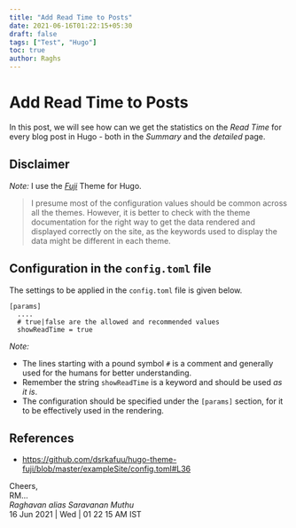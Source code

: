 ```yaml
---
title: "Add Read Time to Posts"
date: 2021-06-16T01:22:15+05:30
draft: false
tags: ["Test", "Hugo"]
toc: true
author: Raghs
---
```


# Add Read Time to Posts

In this post, we will see how can we get the statistics on the *Read Time* for every blog post in Hugo - both in the *Summary* and the *detailed* page.

<!--more-->

## Disclaimer

*Note:* I use the [*Fuji*](https://github.com/dsrkafuu/hugo-theme-fuji/) Theme for Hugo.

> I presume most of the configuration values should be common across all the themes. 
> However, it is better to check with the theme documentation for the right way to get the data 
> rendered and displayed correctly on the site, as the keywords used to display the data might be different in
> each theme. 

## Configuration in the `config.toml` file 

The settings to be applied in the `config.toml` file is given below.

```
[params]  
  ....
  # true|false are the allowed and recommended values
  showReadTime = true 
```

*Note:* 
* The lines starting with a pound symbol `#` is a comment and generally used for the humans for better understanding.
* Remember the string `showReadTime` is a keyword and should be used *as it is*.
* The configuration should be specified under the `[params]` section, for it to be effectively used in the rendering.

## References

* https://github.com/dsrkafuu/hugo-theme-fuji/blob/master/exampleSite/config.toml#L36

Cheers,\
RM...\
_Raghavan alias Saravanan Muthu_\
16 Jun 2021 | Wed | 01 22 15 AM IST
